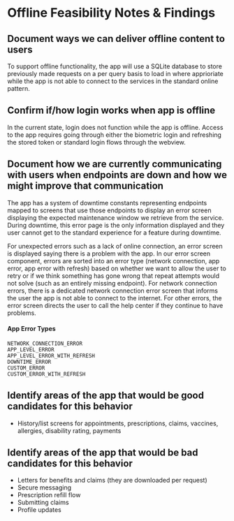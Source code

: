 # Offline Feasibility Notes & Findings

## Document ways we can deliver offline content to users
To support offline functionality, the app will use a SQLite database to store previously made requests on a per query basis to load in where apprioriate while the app is not able to connect to the services in the standard online pattern. 

## Confirm if/how login works when app is offline
In the current state, login does not function while the app is offline. Access to the app requires going through either the biometric login and refreshing the stored token or standard login flows through the webview.

## Document how we are currently communicating with users when endpoints are down and how we might improve that communication
The app has a system of downtime constants representing endpoints mapped to screens that use those endpoints to display an error screen displaying the expected maintenance window we retrieve from the service. During downtime, this error page is the only information displayed and they user cannot get to the standard experience for a feature during downtime. 

For unexpected errors such as a lack of online connection, an error screen is displayed saying there is a problem with the app. In our error screen component, errors are sorted into an error type (network connection, app error, app error with refresh) based on whether we want to allow the user to retry or if we think something has gone wrong that repeat attempts would not solve (such as an entirely missing endpoint). For network connection errors, there is a dedicated network connection error screen that informs the user the app is not able to connect to the internet. For other errors, the error screen directs the user to call the help center if they continue to have problems.

#### App Error Types
```
NETWORK_CONNECTION_ERROR
APP_LEVEL_ERROR
APP_LEVEL_ERROR_WITH_REFRESH
DOWNTIME_ERROR
CUSTOM_ERROR
CUSTOM_ERROR_WITH_REFRESH
```

## Identify areas of the app that would be good candidates for this behavior
- History/list screens for appointments, prescriptions, claims, vaccines, allergies, disability rating, payments

## Identify areas of the app that would be bad candidates for this behavior
- Letters for benefits and claims (they are downloaded per request)
- Secure messaging
- Prescription refill flow
- Submitting claims
- Profile updates
